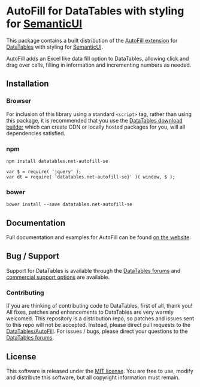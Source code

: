 # AutoFill for DataTables with styling for [SemanticUI](https://semantic-ui.com/)

This package contains a built distribution of the [AutoFill extension](https://datatables.net/extensions/AutoFill) for [DataTables](https://datatables.net/) with styling for [SemanticUI](https://semantic-ui.com/).

AutoFill adds an Excel like data fill option to DataTables, allowing click and drag over cells, filling in information and incrementing numbers as needed.


## Installation

### Browser

For inclusion of this library using a standard `<script>` tag, rather than using this package, it is recommended that you use the [DataTables download builder](//datatables.net/download) which can create CDN or locally hosted packages for you, will all dependencies satisfied.

### npm

```
npm install datatables.net-autofill-se
```

```
var $ = require( 'jquery' );
var dt = require( 'datatables.net-autofill-se}' )( window, $ );
```

### bower

```
bower install --save datatables.net-autofill-se
```



## Documentation

Full documentation and examples for AutoFill can be found [on the website](https://datatables.net/extensions/autofill).


## Bug / Support

Support for DataTables is available through the [DataTables forums](//datatables.net/forums) and [commercial support options](//datatables.net/support) are available.


### Contributing

If you are thinking of contributing code to DataTables, first of all, thank you! All fixes, patches and enhancements to DataTables are very warmly welcomed. This repository is a distribution repo, so patches and issues sent to this repo will not be accepted. Instead, please direct pull requests to the [DataTables/AutoFill](http://github.com/DataTables/AutoFill). For issues / bugs, please direct your questions to the [DataTables forums](//datatables.net/forums).


## License

This software is released under the [MIT license](//datatables.net/license). You are free to use, modify and distribute this software, but all copyright information must remain.

